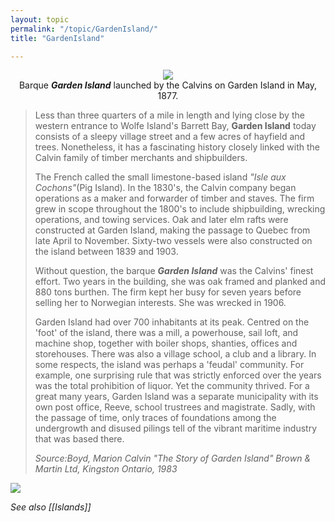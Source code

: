 ```yaml
---
layout: topic
permalink: "/topic/GardenIsland/"
title: "GardenIsland"

---
```


<p align="center"><img src="http://home.ca.inter.net/~gkmd/barque.jpg"><br>Barque <i><b>Garden Island</i></b> launched by the Calvins on Garden Island in May, 1877.</p>
<blockquote>Less than three quarters of a mile in length and lying close by the western entrance to Wolfe Island's Barrett Bay, <b>Garden Island</b> today consists of a sleepy village street and a few acres of hayfield and trees. Nonetheless, it has a fascinating history closely linked with the Calvin family of timber merchants and shipbuilders.

<p>The French called the small limestone-based island <i>"Isle aux Cochons"</i>(Pig Island). In the 1830's, the Calvin company began operations as a maker and forwarder of timber and staves. The firm grew in scope throughout the 1800's to include shipbuilding, wrecking operations, and towing services. Oak and later elm rafts were constructed at Garden Island, making the passage to Quebec from late April to November. Sixty-two vessels were also constructed on the island between 1839 and 1903.

<p>Without question, the barque <i><b>Garden Island</i></b> was the Calvins' finest effort. Two years in the building, she was oak framed and planked and 880 tons burthen. The firm kept her busy for seven years before selling her to Norwegian interests. She was wrecked in 1906.

<p>Garden Island had over 700 inhabitants at its peak. Centred on the 'foot' of the island, there was a mill, a powerhouse, sail loft, and machine shop, together with boiler shops, shanties, offices and storehouses. There was also a village school, a club and a library. In some respects, the island was perhaps a 'feudal' community. For example, one surprising rule that was strictly enforced over the years was the total prohibition of liquor. Yet the community thrived. For a great many years, Garden Island  was a separate municipality with its own post office, Reeve, school trustrees and magistrate. Sadly, with the passage of time, only traces of foundations among the undergrowth and disused pilings tell of the vibrant maritime industry that was based there.

<p><i>Source:<i>Boyd, Marion Calvin  "The Story of Garden Island"  Brown & Martin Ltd, Kingston Ontario, 1983
</blockquote>



<img class="chartsegment" src="Images/GardenIsland.jpg">

See also [[Islands]]

